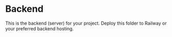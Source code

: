 # Backend

This is the backend (server) for your project. Deploy this folder to Railway or your preferred backend hosting.
